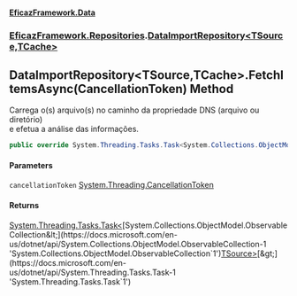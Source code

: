 #### [EficazFramework.Data](EficazFrameworkData.md 'EficazFramework Data')
### [EficazFramework.Repositories](EficazFrameworkData.md#EficazFramework_Repositories 'EficazFramework.Repositories').[DataImportRepository&lt;TSource,TCache&gt;](DataImportRepository_TSource_TCache_.md 'EficazFramework.Repositories.DataImportRepository&lt;TSource,TCache&gt;')
## DataImportRepository&lt;TSource,TCache&gt;.FetchItemsAsync(CancellationToken) Method
Carrega o(s) arquivo(s) no caminho da propriedade DNS (arquivo ou diretório)   
e efetua a análise das informações.  
```csharp
public override System.Threading.Tasks.Task<System.Collections.ObjectModel.ObservableCollection<TSource>> FetchItemsAsync(System.Threading.CancellationToken cancellationToken);
```
#### Parameters
<a name='EficazFramework_Repositories_DataImportRepository_TSource_TCache__FetchItemsAsync(System_Threading_CancellationToken)_cancellationToken'></a>
`cancellationToken` [System.Threading.CancellationToken](https://docs.microsoft.com/en-us/dotnet/api/System.Threading.CancellationToken 'System.Threading.CancellationToken')  
  
#### Returns
[System.Threading.Tasks.Task&lt;](https://docs.microsoft.com/en-us/dotnet/api/System.Threading.Tasks.Task-1 'System.Threading.Tasks.Task`1')[System.Collections.ObjectModel.ObservableCollection&lt;](https://docs.microsoft.com/en-us/dotnet/api/System.Collections.ObjectModel.ObservableCollection-1 'System.Collections.ObjectModel.ObservableCollection`1')[TSource](DataImportRepository_TSource_TCache_.md#EficazFramework_Repositories_DataImportRepository_TSource_TCache__TSource 'EficazFramework.Repositories.DataImportRepository&lt;TSource,TCache&gt;.TSource')[&gt;](https://docs.microsoft.com/en-us/dotnet/api/System.Collections.ObjectModel.ObservableCollection-1 'System.Collections.ObjectModel.ObservableCollection`1')[&gt;](https://docs.microsoft.com/en-us/dotnet/api/System.Threading.Tasks.Task-1 'System.Threading.Tasks.Task`1')  
